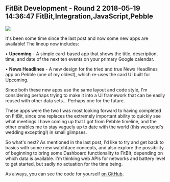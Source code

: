 FitBit Development - Round 2
2018-05-19 14:36:47
FitBit,Integration,JavaScript,Pebble
---

![](/assets/import/media/2018/05/banner2.png)

It's been some time since the last post and now some new apps are available! The lineup now includes:

• <strong>Upcoming</strong> - A simple card-based app that shows the title, description, time, and date of the next ten events on your primary Google calendar.

• <strong>News Headlines</strong> - A new design for the tried and true News Headlines app on Pebble (one of my oldest), which re-uses the card UI built for Upcoming.

Since both these new apps use the same layout and code style, I'm considering perhaps trying to make it into a UI framework that can be easily reused with other data sets... Perhaps one for the future.

These apps were the two I was most looking forward to having completed on FitBit, since one replaces the extremely important ability to quickly see what meetings I have coming up that I got from Pebble timeline, and the other enables me to stay vaguely up to date with the world (this weekend's wedding excepting!) in small glimpses.

So what's next? As mentioned in the last post, I'd like to try and get back to basics with some new watchface concepts, and also explore the possibility of beginning to bring some Dashboard functionality to FitBIt, depending on which data is available. I'm thinking web APIs for networks and battery level to get started, but sadly no actuation for the time being.

As always, you can see the code for yourself <a href="http://github.com/C-D-Lewis/fitbit-dev">on GitHub</a>.
